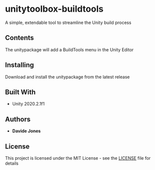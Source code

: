 # unitytoolbox-buildtools

A simple, extendable tool to streamline the Unity build process

## Contents

The unitypackage will add a BuildTools menu in the Unity Editor

## Installing

Download and install the unitypackage from the latest release

## Built With

* Unity 2020.2.1f1

## Authors

* **Davide Jones**

## License

This project is licensed under the MIT License - see the [LICENSE](LICENSE) file for details
